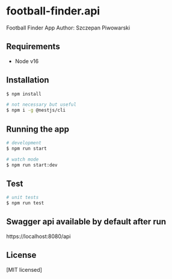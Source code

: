 # football-finder.api

Football Finder App
Author: Szczepan Piwowarski

## Requirements

- Node v16

## Installation

```bash
$ npm install

# not necessary but useful
$ npm i -g @nestjs/cli
```

## Running the app

```bash
# development
$ npm run start

# watch mode
$ npm run start:dev

```

## Test

```bash
# unit tests
$ npm run test
```

## Swagger api available by default after run

https://localhost:8080/api

## License

[MIT licensed]
